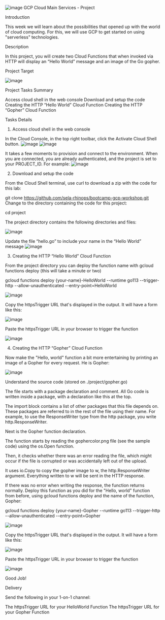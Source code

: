 ![image](https://lh5.googleusercontent.com/ADfJF_U_oq2WG9CUoQmolanuI213d3AsWx1kuKeFqhHfS4s1n1O9BYTPT31MfzPRt7FEDHe3zhFhBdBQznnZlsyYDanb8FgMZZvKRO06GCuk047FicM-XuWbXpHlnmCAmPy2R54G)
GCP Cloud Main Services - Project


Introduction

This week we will learn about the possibilities that opened up with the world of cloud computing. For this, we will use GCP to get started on using "serverless" technologies.
 

Description

In this project, you will create two Cloud Functions that when invoked via HTTP will display an “Hello World” message and an image of the Go gopher.


Project Target

![image](https://lh5.googleusercontent.com/eYAYg3Yyr8DQSeEuokBryuttDA2CmNIIkdG5r3MEUslWCsOl3v2mGxnqCymkKnX06NtX6MJaTkJaT9dy64GzJu98c9jdUu4SASLR3G3tkcMQ9xuPFaGlobCiKkVGqmjqYv0334h1)


Project Tasks Summary

Access cloud shell in the web console
Download and setup the code
Creating the HTTP “Hello World” Cloud Function
Creating the HTTP “Gopher” Cloud Function

Tasks Details

1) Access cloud shell in the web console

In the Cloud Console, in the top right toolbar, click the Activate Cloud Shell button.
![image](https://lh6.googleusercontent.com/mEI06doXzSVQVVedk_DzFzxG5o-Ii6XoMINoJ0tArSJMGhdz7cSE_xmbwY-5j3a18hYM-7ebYtH621fnkh8Jv3HktZhwD_dDa-ciVAT58ADCvKlb_wqMKiK3Py8Uxu4N40cw1npy)
![image](https://lh6.googleusercontent.com/7c7zi_8rvxaihu6tWK2CWxMk3CN8bDOfU9pgM51t_TDGhMcSZbvrX0ika8Mhumr0tRG9gOGiqfsFWoC2tKU1MylfhoHlrF-kmli-g0Jxx8dlEs4tE4aVTH8QeQrpSQOgHG0lOHyk)



It takes a few moments to provision and connect to the environment. When you are connected, you are already authenticated, and the project is set to your PROJECT_ID. For example:
![image](https://lh6.googleusercontent.com/50yTYHqFFyU8wc_1AuOeYULcQQ6VNzryxs8MZ8doC-gzIz7__jJqg59unXDPewsJ7wi6kvbIXWtwTmhYeBe5wGSwrLe_4AJbRorIz_gt-ditTe5uqgtcbLuBbr8zfrFY9fhRiSpO)



2) Download and setup the code

From the Cloud Shell terminal, use curl to download a zip with the code for this lab:

git clone https://github.com/sela-rhinops/bootcamp-gcp-workshop.git
Change to the directory containing the code for this project:

cd project


The project directory contains the following directories and files:

![image](https://lh3.googleusercontent.com/-Rd-YRi-JIKmewDb-oO3pkFJ0wm6QmBiALyPdy_1XL13ZNXLmFRmZtgisQeSoINHSo3xOpbTJU__o0UPrQvErsQ8_HsKbGBJhBm3JXD0IF7UBxwcSIKPEmt9dG0jzoFkkRvxzc4j)



Update the file “hello.go” to include your name in the “Hello World” message
![image](https://lh3.googleusercontent.com/tLIMW45BBEYnRj6oemoKKui7MymRnuX__Y6JKONNnKYmgEOW4gvJKCLTf4wtMwgTQPccajQ4UBDOoZ8leObN7PpyoU3HBjCm_uvnZIbetx_nh4oI6KNLmLyNrQGmKTEo-oqfNDcd)



3) Creating the HTTP “Hello World” Cloud Function

From the project directory you can deploy the function name with gcloud functions deploy (this will take a minute or two)

gcloud functions deploy {your-name}-HelloWorld --runtime go113 --trigger-http --allow-unauthenticated --entry-point=HelloWorld

![image](https://lh6.googleusercontent.com/UPeELUeUesNtrhTlpQhtkDb2kAF4-mPbrG2UaYNv10r4i-mtTyA18_YD9m1NNHlZMmsd9ROI-pClD3HmTFBIjsJgKn5h5qsja8XiQVBBzOz7bMejPOztWEBiv4dAxs111LsIRHS5)

Copy the httpsTrigger URL that's displayed in the output. It will have a form like this:

![image](https://lh6.googleusercontent.com/kDqPEH3VfySBWokIVwLaQn6nPUf6DxylR3gIz1yoPVCmj7GVM5H7QwhlxK3ehqV9m6v_CZK9viH3uGNyx7SYABbOOotlLdOZepYPv4SR9XzyQ_dQN4svPr9dyHDWcWe-A-ypNDnf)

Paste the httpsTrigger URL in your browser to trigger the function

![image](https://lh6.googleusercontent.com/JnJkBXil55YqVQ7HU0cTHTaYzmT45yjhasTNuQYoXTeJsesRcEX5LyoCJ6HBZqyCoEYmGGRjWraiYkVSFh0IBribOR-rAeQwVVNkbcozlZhntRDtlHQz4aP9g7M0AtjlDEEIT66L)


4) Creating the HTTP “Gopher” Cloud Function

Now make the "Hello, world" function a bit more entertaining by printing an image of a Gopher for every request. He is Gopher:

![image](https://lh4.googleusercontent.com/OFpHqOMElmt_ZEheH45CvQTc_xZd6PP-rdJKdT40s7Dtp0jrvL6g3PfNBCqo6p531vjzMv3OobJTi0ryAsSpBFdFeauQvm6IuNTIJDAscJZnfPlQycxPR3vjGsjMeE-rXaIXtGsA)

Understand the source code (stored on ./project/gopher.go)

The file starts with a package declaration and comment. All Go code is written inside a package, with a declaration like this at the top.

The import block contains a list of other packages that this file depends on. These packages are referred to in the rest of the file using their name. For example, to use the ResponseWriter type from the http package, you write http.ResponseWriter.

Next is the Gopher function declaration.

The function starts by reading the gophercolor.png file (see the sample code) using the os.Open function.

Then, it checks whether there was an error reading the file, which might occur if the file is corrupted or was accidentally left out of the upload.

It uses io.Copy to copy the gopher image to w, the http.ResponseWriter argument. Everything written to w will be sent in the HTTP response.

If there was no error when writing the response, the function returns normally.
Deploy this function as you did for the "Hello, world" function from before, using gcloud functions deploy and the name of the function, Gopher:

gcloud functions deploy {your-name}-Gopher --runtime go113 --trigger-http --allow-unauthenticated --entry-point=Gopher

![image](https://lh5.googleusercontent.com/85GRqfy4SD4NAXn2GQGRuRV-QyaNdTE3HYgLCADAH2_k235U1f-w7bLe03X07GztbLut9K_YhzCXCKtS6zf_FSx4QoG9mIXu2DSHeoFxh0JeQE8yVRbS8iMGhiEj3LhMV9bcTGbD)

Copy the httpsTrigger URL that's displayed in the output. It will have a form like this:

![image](https://lh6.googleusercontent.com/RhH8RPMNNWrTX9xJXvFrd7sccdplnvrhOpl-ZkJJ8pNQEQmvP1MvyU2xfvgiIP7pNdb29eGbk2DGjWxCenOjIdeNeDGCZpT_HRBewoxQeh4tpq-KwgQLukpaUtF8TNLiV63vcBq4)

Paste the httpsTrigger URL in your browser to trigger the function

![image](https://lh5.googleusercontent.com/3k4eo_lYxppYbOZ1zhA6aI_mlC_xVUlRmAQ2IlS7wLkWtEf2jdrYevFBJdJrAJpRmAVbZLIL7FuUZmqS4JuCk6KWmq07EFkYCU8BxmraDM-NAAibOYU_QI9hcQUT8j9tx98yU2C4)

Good Job!


Delivery

Send the following in your 1-on-1 channel:

The httpsTrigger URL for your HelloWorld Function
The httpsTrigger URL for your Gopher Function
